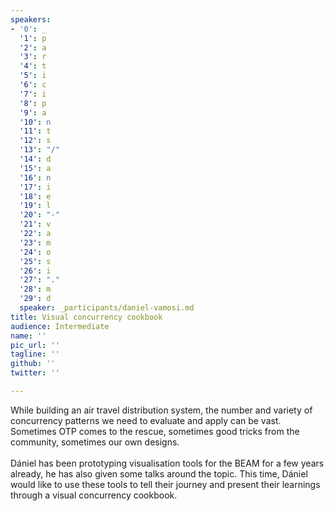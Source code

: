 ```yaml
---
speakers:
- '0': _
  '1': p
  '2': a
  '3': r
  '4': t
  '5': i
  '6': c
  '7': i
  '8': p
  '9': a
  '10': n
  '11': t
  '12': s
  '13': "/"
  '14': d
  '15': a
  '16': n
  '17': i
  '18': e
  '19': l
  '20': "-"
  '21': v
  '22': a
  '23': m
  '24': o
  '25': s
  '26': i
  '27': "."
  '28': m
  '29': d
  speaker: _participants/daniel-vamosi.md
title: Visual concurrency cookbook
audience: Intermediate
name: ''
pic_url: ''
tagline: ''
github: ''
twitter: ''

---
```

<p>While building an air travel distribution system, the number and variety of concurrency patterns we need to evaluate and apply can be vast. Sometimes OTP comes to the rescue, sometimes good tricks from the community, sometimes our own designs. <br /><br />Dániel has been prototyping visualisation tools for the BEAM for a few years already, he has also given some talks around the topic. This time, Dániel would like to use these tools to tell their journey and present their learnings through a visual concurrency cookbook.</p>